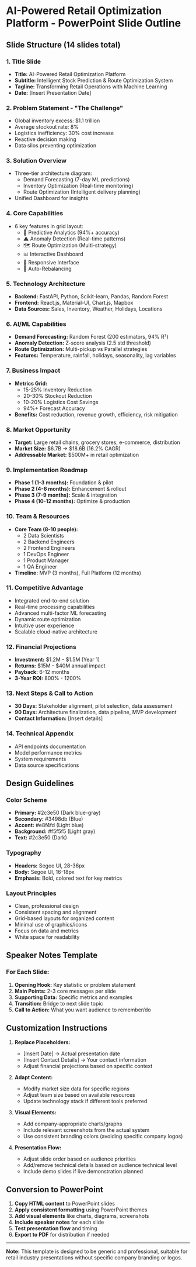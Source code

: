 # AI-Powered Retail Optimization Platform - PowerPoint Slide Outline

## Slide Structure (14 slides total)

### 1. Title Slide
- **Title:** AI-Powered Retail Optimization Platform
- **Subtitle:** Intelligent Stock Prediction & Route Optimization System
- **Tagline:** Transforming Retail Operations with Machine Learning
- **Date:** [Insert Presentation Date]

### 2. Problem Statement - "The Challenge"
- Global inventory excess: $1.1 trillion
- Average stockout rate: 8%
- Logistics inefficiency: 30% cost increase
- Reactive decision making
- Data silos preventing optimization

### 3. Solution Overview
- Three-tier architecture diagram:
  - Demand Forecasting (7-day ML predictions)
  - Inventory Optimization (Real-time monitoring)
  - Route Optimization (Intelligent delivery planning)
- Unified Dashboard for insights

### 4. Core Capabilities
- 6 key features in grid layout:
  - 🔮 Predictive Analytics (94%+ accuracy)
  - ⚠️ Anomaly Detection (Real-time patterns)
  - 🗺️ Route Optimization (Multi-strategy)
  - 📊 Interactive Dashboard
  - 📱 Responsive Interface
  - 🔄 Auto-Rebalancing

### 5. Technology Architecture
- **Backend:** FastAPI, Python, Scikit-learn, Pandas, Random Forest
- **Frontend:** React.js, Material-UI, Chart.js, Mapbox
- **Data Sources:** Sales, Inventory, Weather, Holidays, Locations

### 6. AI/ML Capabilities
- **Demand Forecasting:** Random Forest (200 estimators, 94% R²)
- **Anomaly Detection:** Z-score analysis (2.5 std threshold)
- **Route Optimization:** Multi-pickup vs Parallel strategies
- **Features:** Temperature, rainfall, holidays, seasonality, lag variables

### 7. Business Impact
- **Metrics Grid:**
  - 15-25% Inventory Reduction
  - 20-30% Stockout Reduction
  - 10-20% Logistics Cost Savings
  - 94%+ Forecast Accuracy
- **Benefits:** Cost reduction, revenue growth, efficiency, risk mitigation

### 8. Market Opportunity
- **Target:** Large retail chains, grocery stores, e-commerce, distribution
- **Market Size:** $6.7B → $18.6B (16.2% CAGR)
- **Addressable Market:** $500M+ in retail optimization

### 9. Implementation Roadmap
- **Phase 1 (1-3 months):** Foundation & pilot
- **Phase 2 (4-6 months):** Enhancement & rollout
- **Phase 3 (7-9 months):** Scale & integration
- **Phase 4 (10-12 months):** Optimize & production

### 10. Team & Resources
- **Core Team (8-10 people):**
  - 2 Data Scientists
  - 2 Backend Engineers
  - 2 Frontend Engineers
  - 1 DevOps Engineer
  - 1 Product Manager
  - 1 QA Engineer
- **Timeline:** MVP (3 months), Full Platform (12 months)

### 11. Competitive Advantage
- Integrated end-to-end solution
- Real-time processing capabilities
- Advanced multi-factor ML forecasting
- Dynamic route optimization
- Intuitive user experience
- Scalable cloud-native architecture

### 12. Financial Projections
- **Investment:** $1.2M - $1.5M (Year 1)
- **Returns:** $15M - $40M annual impact
- **Payback:** 6-12 months
- **3-Year ROI:** 800% - 1200%

### 13. Next Steps & Call to Action
- **30 Days:** Stakeholder alignment, pilot selection, data assessment
- **90 Days:** Architecture finalization, data pipeline, MVP development
- **Contact Information:** [Insert details]

### 14. Technical Appendix
- API endpoints documentation
- Model performance metrics
- System requirements
- Data source specifications

## Design Guidelines

### Color Scheme
- **Primary:** #2c3e50 (Dark blue-gray)
- **Secondary:** #3498db (Blue)
- **Accent:** #e8f4fd (Light blue)
- **Background:** #f5f5f5 (Light gray)
- **Text:** #2c3e50 (Dark)

### Typography
- **Headers:** Segoe UI, 28-36px
- **Body:** Segoe UI, 16-18px
- **Emphasis:** Bold, colored text for key metrics

### Layout Principles
- Clean, professional design
- Consistent spacing and alignment
- Grid-based layouts for organized content
- Minimal use of graphics/icons
- Focus on data and metrics
- White space for readability

## Speaker Notes Template

### For Each Slide:
1. **Opening Hook:** Key statistic or problem statement
2. **Main Points:** 2-3 core messages per slide
3. **Supporting Data:** Specific metrics and examples
4. **Transition:** Bridge to next slide topic
5. **Call to Action:** What you want audience to remember/do

## Customization Instructions

1. **Replace Placeholders:**
   - [Insert Date] → Actual presentation date
   - [Insert Contact Details] → Your contact information
   - Adjust financial projections based on specific context

2. **Adapt Content:**
   - Modify market size data for specific regions
   - Adjust team size based on available resources
   - Update technology stack if different tools preferred

3. **Visual Elements:**
   - Add company-appropriate charts/graphs
   - Include relevant screenshots from the actual system
   - Use consistent branding colors (avoiding specific company logos)

4. **Presentation Flow:**
   - Adjust slide order based on audience priorities
   - Add/remove technical details based on audience technical level
   - Include demo slides if live demonstration planned

## Conversion to PowerPoint

1. **Copy HTML content** to PowerPoint slides
2. **Apply consistent formatting** using PowerPoint themes
3. **Add visual elements** like charts, diagrams, screenshots
4. **Include speaker notes** for each slide
5. **Test presentation flow** and timing
6. **Export to PDF** for distribution if needed

---

**Note:** This template is designed to be generic and professional, suitable for retail industry presentations without specific company branding or logos.
